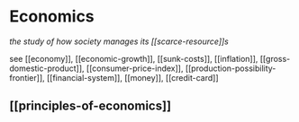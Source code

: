 # Economics

_the study of how society manages its [[scarce-resource]]s_

see [[economy]], [[economic-growth]], [[sunk-costs]], [[inflation]], [[gross-domestic-product]], [[consumer-price-index]], [[production-possibility-frontier]], [[financial-system]], [[money]], [[credit-card]]

## [[principles-of-economics]]
